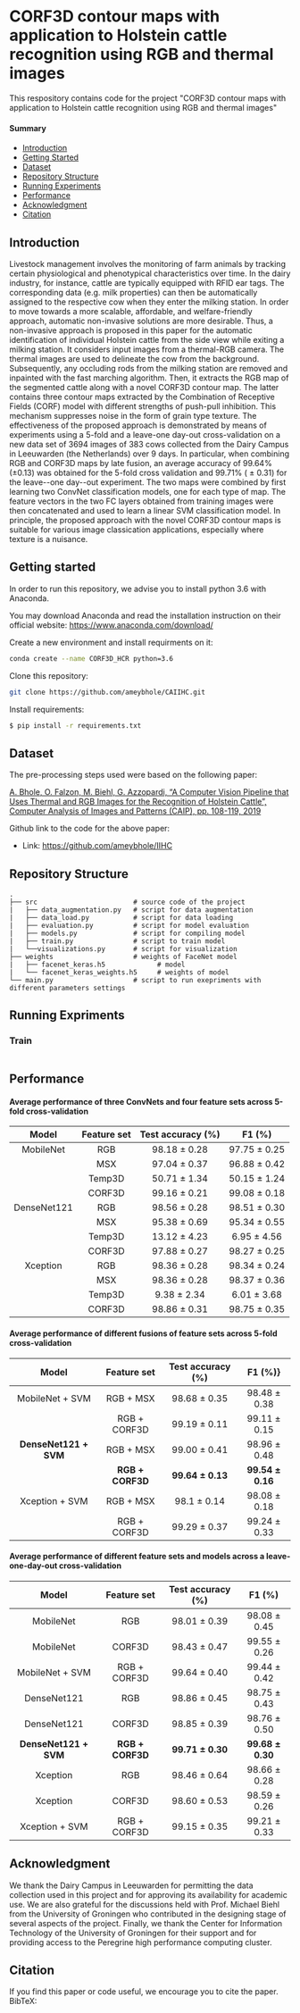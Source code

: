 # CORF3D contour maps with application to Holstein cattle recognition using RGB and thermal images

This respository contains code for the project "CORF3D contour maps with application to Holstein cattle recognition using RGB and thermal images"

#### Summary

* [Introduction](#Introduction)
* [Getting Started](#Getting-started)
* [Dataset](#Dataset)
* [Repository Structure](#Repository-Structure)
* [Running Experiments](#Running-Experiments)
* [Performance](#Performance)
* [Acknowledgment](#Acknowledgment)
* [Citation](#Citation) 

## Introduction

Livestock management involves the monitoring of farm animals by tracking certain physiological and phenotypical characteristics over time. In the dairy industry, for instance, cattle are typically equipped with RFID ear tags. The corresponding data (e.g. milk properties) can then be automatically assigned to the respective cow when they enter the milking station. In order to move towards a more scalable, affordable, and welfare-friendly approach, automatic non-invasive solutions are more desirable. Thus, a non-invasive approach is proposed in this paper for the automatic identification of individual Holstein cattle from the side view while exiting a milking station. It considers input images from a thermal-RGB camera. The thermal images are used to delineate the cow from the background. Subsequently, any occluding rods from the milking station are removed and inpainted with the fast marching algorithm. Then, it extracts the RGB map of the segmented cattle along with a novel CORF3D contour map. The latter contains three contour maps extracted by the Combination of Receptive Fields (CORF) model with different strengths of push-pull inhibition. This mechanism suppresses noise in the form of grain type texture. The effectiveness of the proposed approach is demonstrated by means of experiments using a 5-fold and a leave-one day-out cross-validation on a new data set of 3694 images of 383 cows collected from the Dairy Campus in Leeuwarden (the Netherlands) over 9 days. In particular, when combining RGB and CORF3D maps by late fusion, an average accuracy of 99.64% (±0.13) was obtained for the 5-fold cross validation and 99.71% ( ± 0.31) for the leave--one day--out experiment. The two maps were combined by first learning two ConvNet classification models, one for each type of map. The feature vectors in the two FC layers obtained from training images were then concatenated and used to learn a
linear SVM classification model. In principle, the proposed approach with the novel CORF3D contour maps is suitable for various image classication applications, especially where texture is a nuisance.

## Getting started

In order to run this repository, we advise you to install python 3.6 with Anaconda.

You may download Anaconda and read the installation instruction on their official website:
<https://www.anaconda.com/download/>

Create a new environment and install requirments on it:

```bash
conda create --name CORF3D_HCR python=3.6
```

Clone this repository:

```bash
git clone https://github.com/ameybhole/CAIIHC.git 
```

Install requirements:

```bash
$ pip install -r requirements.txt
```

## Dataset

The pre-processing steps used were based on the following paper:

[A. Bhole, O. Falzon, M. Biehl, G. Azzopardi, “A Computer Vision Pipeline that Uses Thermal and RGB Images for the Recognition of Holstein Cattle”, Computer Analysis of Images and Patterns (CAIP), pp. 108-119, 2019](https://link.springer.com/chapter/10.1007/978-3-030-29891-3_10)

Github link to the code for the above paper: 

- Link: https://github.com/ameybhole/IIHC

## Repository Structure

```
.
├── src                        # source code of the project 
|   ├── data_augmentation.py   # script for data augmentation
|   ├── data_load.py           # script for data loading
|   ├── evaluation.py          # script for model evaluation
|   ├── models.py              # script for compiling model
|   ├── train.py               # script to train model
|   └──visualizations.py       # script for visualization
├── weights                    # weights of FaceNet model 
|   ├── facenet_keras.h5             # model
|   └── facenet_keras_weights.h5     # weights of model
└── main.py                    # script to run exepriments with different parameters settings
```

## Running Expriments

### Train 

```Bash

```

## Performance

#### Average performance of three ConvNets and four feature sets across 5-fold cross-validation

| __Model__ | __Feature set__ | __Test accuracy__ (\%) | __F1__ (\%) |
|:--------------:|:--------------------:|:---------------------------:|:----------------:|
| MobileNet      | RGB                  | 98.18 ± 0.28            | 97.75 ± 0.25 |
|                | MSX                  | 97.04 ± 0.37            | 96.88 ± 0.42 |
|                | Temp3D               | 50.71 ± 1.34            | 50.15 ± 1.24 |
|                | CORF3D               | 99.16 ± 0.21            | 99.08 ± 0.18 |
| DenseNet121    | RGB                  | 98.56 ± 0.28            | 98.51 ± 0.30 |
|                | MSX                  | 95.38 ± 0.69            | 95.34 ± 0.55 |
|                | Temp3D               | 13.12 ± 4.23            | 6.95 ± 4.56   |
|                | CORF3D               | 97.88 ± 0.27            | 98.27 ± 0.25  |
| Xception       | RGB                  | 98.36 ± 0.28            | 98.34 ± 0.24  |
|                | MSX                  | 98.36 ± 0.28            | 98.37 ± 0.36 |
|                | Temp3D               | 9.38 ± 2.34             | 6.01 ± 3.68  |
|                | CORF3D               | 98.86 ± 0.31            | 98.75 ± 0.35  |


#### Average performance of different fusions of feature sets across 5-fold cross-validation

| __Model__             | __Feature set__           | __Test accuracy__ (\%) | __F1__ (\%)}          |
|:--------------------------:|:------------------------------:|:---------------------------:|:-------------------------:|
| MobileNet + SVM            | RGB + MSX                      | 98.68 ± 0.35            | 98.48 ± 0.38          |
|                            | RGB + CORF3D                   | 99.19 ± 0.11            | 99.11 ± 0.15          |
| __DenseNet121 + SVM__      | RGB + MSX                      | 99.00 ± 0.41            | 98.96 ± 0.48          |
|                            | __RGB + CORF3D__               | __99.64 ± 0.13__        | __99.54 ± 0.16__      |
| Xception + SVM             | RGB + MSX                      | 98.1 ±  0.14            | 98.08 ± 0.18          |
|                            | RGB + CORF3D                   | 99.29 ± 0.37            | 99.24 ± 0.33          |

#### Average performance of different feature sets and models across a leave-one-day-out cross-validation

| __Model__             | __Feature set__  | __Test accuracy__ (\%) | __F1__ (\%)          |
|:--------------------------:|:---------------------:|:---------------------------:|:-------------------------:|
| MobileNet                  | RGB                   | 98.01 ± 0.39            | 98.08 ± 0.45          |
| MobileNet                  | CORF3D                | 98.43 ± 0.47            | 99.55 ± 0.26          |
| MobileNet + SVM            | RGB + CORF3D          | 99.64 ± 0.40            | 99.44 ± 0.42          |
| DenseNet121                | RGB                   | 98.86 ± 0.45            | 98.75 ± 0.43          |
| DenseNet121                | CORF3D                | 98.85 ± 0.39            | 98.76 ± 0.50          |
| __DenseNet121 + SVM__      | __RGB + CORF3D__      | __99.71 ± 0.30__        | __99.68 ± 0.30__      |
| Xception                   | RGB                   | 98.46 ± 0.64            | 98.66 ± 0.28          |
| Xception                   | CORF3D                | 98.60 ± 0.53            | 98.59 ± 0.26          |
| Xception + SVM             | RGB + CORF3D          | 99.15 ± 0.35            | 99.21 ± 0.33          |

## Acknowledgment

We thank the Dairy Campus in Leeuwarden for permitting the data collection used in this project and for approving its availability for academic use. We are also grateful for the discussions held with Prof. Michael Biehl from the University of Groningen who contributed in the designing stage of several aspects of the project. Finally, we thank the Center for Information Technology of the University of Groningen for their support and for providing access to the Peregrine high performance computing cluster.

## Citation

If you find this paper or code useful, we encourage you to cite the paper. BibTeX:

